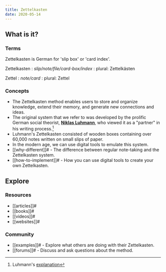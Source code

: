 ```yaml
---
title: Zettelkasten
date: 2020-05-14
---
```

## What is it?

### Terms
Zettelkasten is German for 'slip box' or 'card index'.

Zettelkasten
  : *slip/note/file/card-box/index*
  : plural: Zettelkästen

Zettel 
  : *note/card*
  : plural: Zettel
  
### Concepts
- The Zettelkasten method enables users to store and organize knowledge, extend their memory, and generate new connections and ideas. 
- The original system that we refer to was developed by the prolific German social theorist, [**Niklas Luhmann**](https://en.wikipedia.org/wiki/Niklas_Luhmann), who viewed it as a "partner" in his writing process.[^1]
- Luhmann's Zettelkasten consisted of wooden boxes containing over 60,000 notes written on small slips of paper.
- In the modern age, we can use digital tools to emulate this system.
- [[why-different]]# - The difference between regular note-taking and the Zettelkasten system.
- [[how-to-implement]]# - How you can use digital tools to create your own Zettelkasten.

## Explore

### Resources
* [[articles]]#
* [[books]]#
* [[videos]]#
* [[websites]]#

### Community
* [[examples]]# - Explore what others are doing with their Zettelkasten.
* [[forums]]# - Discuss and ask questions about the method.

[^1]: Luhmann's [explanation](https://luhmann.surge.sh/communicating-with-slip-boxes)